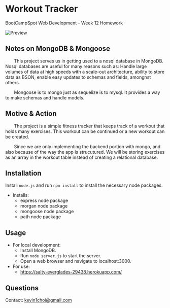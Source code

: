 # Workout Tracker
BootCampSpot Web Development - Week 12 Homework

![Preview](https://github.com/BCS-WebDev/Week12-Homework/blob/master/public/assets/FitnessTracker.gif)

## Notes on MongoDB & Mongoose
&nbsp;&nbsp;&nbsp;&nbsp;&nbsp;&nbsp; This project serves us in getting used to a nosql database
in MongoDB. Nosql databases are useful for many reasons such as: Handle large volumes of data at
high speeds with a scale-out architecture, ability to store data as BSON, enable easy updates to
schemas and fields, amongnst others. 

&nbsp;&nbsp;&nbsp;&nbsp;&nbsp;&nbsp; Mongoose is to mongo just as sequelize is to mysql. It
provides a way to make schemas and handle models. 

## Motive & Action
&nbsp;&nbsp;&nbsp;&nbsp;&nbsp;&nbsp; The project is a simple fitness tracker that keeps track of a
workout that holds many exercises. This workout can be continued or a new workout can be created.

&nbsp;&nbsp;&nbsp;&nbsp;&nbsp;&nbsp; Since we are only implementing the backend portion with mongo,
and also because of the way the app is strucutured. We will be storing exercises as an array in the
workout table instead of creating a relational database.

## Installation
Install `node.js` and run `npm install` to install the necessary node packages.

* Installs:
    - express node package
    - morgan node package
    - mongoose node package
    - path node package

## Usage
* For local development:
    - Install MongoDB.
    - Run `node server.js` to start the server.
    - Open a web browser and navigate to localhost:3000.
* For use:
    - https://salty-everglades-29438.herokuapp.com/

## Questions
Contact: kevin1choi@gmail.com
